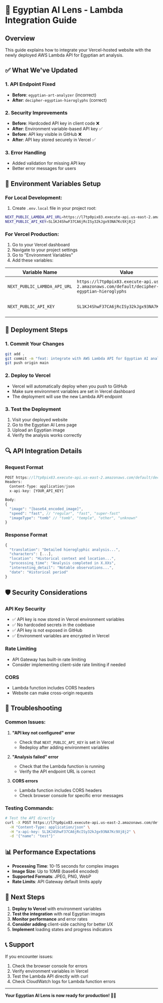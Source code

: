 # 🏺 Egyptian AI Lens - Lambda Integration Guide

## Overview
This guide explains how to integrate your Vercel-hosted website with the newly deployed AWS Lambda API for Egyptian art analysis.

## ✅ What We've Updated

### 1. **API Endpoint Fixed**
- **Before**: `egyptian-art-analyzer` (incorrect)
- **After**: `decipher-egyptian-hieroglyphs` (correct)

### 2. **Security Improvements**
- **Before**: Hardcoded API key in client code ❌
- **After**: Environment variable-based API key ✅
- **Before**: API key visible in GitHub ❌
- **After**: API key stored securely in Vercel ✅

### 3. **Error Handling**
- Added validation for missing API key
- Better error messages for users

## 🔧 Environment Variables Setup

### For Local Development:
1. Create `.env.local` file in your project root:
```bash
NEXT_PUBLIC_LAMBDA_API_URL=https://l7tp0pix83.execute-api.us-east-2.amazonaws.com/default/decipher-egyptian-hieroglyphs
NEXT_PUBLIC_API_KEY=SL1KJ4ShwF37CA6jRcISy32kJgx93NA7Kc9Xj8j2
```

### For Vercel Production:
1. Go to your Vercel dashboard
2. Navigate to your project settings
3. Go to "Environment Variables"
4. Add these variables:

| Variable Name | Value | Environment |
|---------------|-------|-------------|
| `NEXT_PUBLIC_LAMBDA_API_URL` | `https://l7tp0pix83.execute-api.us-east-2.amazonaws.com/default/decipher-egyptian-hieroglyphs` | Production, Preview, Development |
| `NEXT_PUBLIC_API_KEY` | `SL1KJ4ShwF37CA6jRcISy32kJgx93NA7Kc9Xj8j2` | Production, Preview, Development |

## 🚀 Deployment Steps

### 1. **Commit Your Changes**
```bash
git add .
git commit -m "feat: integrate with AWS Lambda API for Egyptian AI analysis"
git push origin main
```

### 2. **Deploy to Vercel**
- Vercel will automatically deploy when you push to GitHub
- Make sure environment variables are set in Vercel dashboard
- The deployment will use the new Lambda API endpoint

### 3. **Test the Deployment**
1. Visit your deployed website
2. Go to the Egyptian AI Lens page
3. Upload an Egyptian image
4. Verify the analysis works correctly

## 🔍 API Integration Details

### **Request Format**
```javascript
POST https://l7tp0pix83.execute-api.us-east-2.amazonaws.com/default/decipher-egyptian-hieroglyphs
Headers:
  Content-Type: application/json
  x-api-key: [YOUR_API_KEY]

Body:
{
  "image": "[base64_encoded_image]",
  "speed": "fast", // "regular", "fast", "super-fast"
  "imageType": "tomb" // "tomb", "temple", "other", "unknown"
}
```

### **Response Format**
```javascript
{
  "translation": "Detailed hieroglyphic analysis...",
  "characters": [...],
  "location": "Historical context and location...",
  "processing_time": "Analysis completed in X.XXs",
  "interesting_detail": "Notable observations...",
  "date": "Historical period"
}
```

## 🛡️ Security Considerations

### **API Key Security**
- ✅ API key is now stored in Vercel environment variables
- ✅ No hardcoded secrets in the codebase
- ✅ API key is not exposed in GitHub
- ✅ Environment variables are encrypted in Vercel

### **Rate Limiting**
- API Gateway has built-in rate limiting
- Consider implementing client-side rate limiting if needed

### **CORS**
- Lambda function includes CORS headers
- Website can make cross-origin requests

## 🐛 Troubleshooting

### **Common Issues:**

1. **"API key not configured" error**
   - Check that `NEXT_PUBLIC_API_KEY` is set in Vercel
   - Redeploy after adding environment variables

2. **"Analysis failed" error**
   - Check that the Lambda function is running
   - Verify the API endpoint URL is correct

3. **CORS errors**
   - Lambda function includes CORS headers
   - Check browser console for specific error messages

### **Testing Commands:**
```bash
# Test the API directly
curl -X POST https://l7tp0pix83.execute-api.us-east-2.amazonaws.com/default/decipher-egyptian-hieroglyphs \
  -H "Content-Type: application/json" \
  -H "x-api-key: SL1KJ4ShwF37CA6jRcISy32kJgx93NA7Kc9Xj8j2" \
  -d '{"name": "test"}'
```

## 📊 Performance Expectations

- **Processing Time**: 10-15 seconds for complex images
- **Image Size**: Up to 10MB (base64 encoded)
- **Supported Formats**: JPEG, PNG, WebP
- **Rate Limits**: API Gateway default limits apply

## 🎯 Next Steps

1. **Deploy to Vercel** with environment variables
2. **Test the integration** with real Egyptian images
3. **Monitor performance** and error rates
4. **Consider adding** client-side caching for better UX
5. **Implement** loading states and progress indicators

## 📞 Support

If you encounter issues:
1. Check the browser console for errors
2. Verify environment variables in Vercel
3. Test the Lambda API directly with curl
4. Check CloudWatch logs for Lambda function errors

---

**Your Egyptian AI Lens is now ready for production! 🏺✨**

